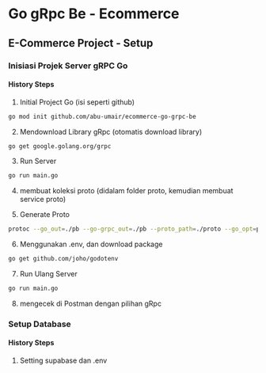 # Go gRpc Be - Ecommerce

## E-Commerce Project - Setup
### Inisiasi Projek Server gRPC Go
#### History Steps
1. Initial Project Go (isi seperti github)
```bash
go mod init github.com/abu-umair/ecommerce-go-grpc-be

```
2. Mendownload Library gRpc (otomatis download library)
```bash
go get google.golang.org/grpc

```

3. Run Server
```bash
go run main.go
```
4. membuat koleksi proto (didalam folder proto, kemudian membuat service proto)

5. Generate Proto
```bash
protoc --go_out=./pb --go-grpc_out=./pb --proto_path=./proto --go_opt=paths=source_relative --go-grpc_opt=paths=source_relative service/service.proto
```
6. Menggunakan .env, dan download package
```bash
go get github.com/joho/godotenv

```
7. Run Ulang Server
```bash
go run main.go
```
8. mengecek di Postman dengan pilihan gRpc

### Setup Database
#### History Steps
1. Setting supabase dan .env
